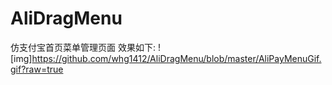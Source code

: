 # AliDragMenu
仿支付宝首页菜单管理页面
效果如下:
![img]https://github.com/whg1412/AliDragMenu/blob/master/AliPayMenuGif.gif?raw=true

